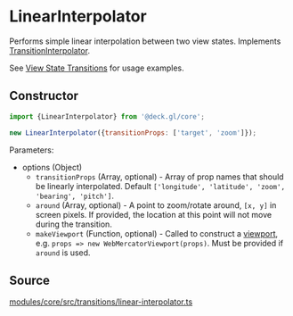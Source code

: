 # LinearInterpolator

Performs simple linear interpolation between two view states. Implements [TransitionInterpolator](./transition-interpolator.md).

See [View State Transitions](../../developer-guide/view-state-transitions.md) for usage examples.


## Constructor

```js
import {LinearInterpolator} from '@deck.gl/core';

new LinearInterpolator({transitionProps: ['target', 'zoom']});
```

Parameters:

- options (Object)
  * `transitionProps` (Array, optional) - Array of prop names that should be linearly interpolated. Default `['longitude', 'latitude', 'zoom', 'bearing', 'pitch']`.
  * `around` (Array, optional) - A point to zoom/rotate around, `[x, y]` in screen pixels. If provided, the location at this point will not move during the transition.
  * `makeViewport` (Function, optional) - Called to construct a [viewport](./viewport.md), e.g. `props => new WebMercatorViewport(props)`. Must be provided if `around` is used.

## Source

[modules/core/src/transitions/linear-interpolator.ts](https://github.com/visgl/deck.gl/blob/master/modules/core/src/transitions/linear-interpolator.ts)
